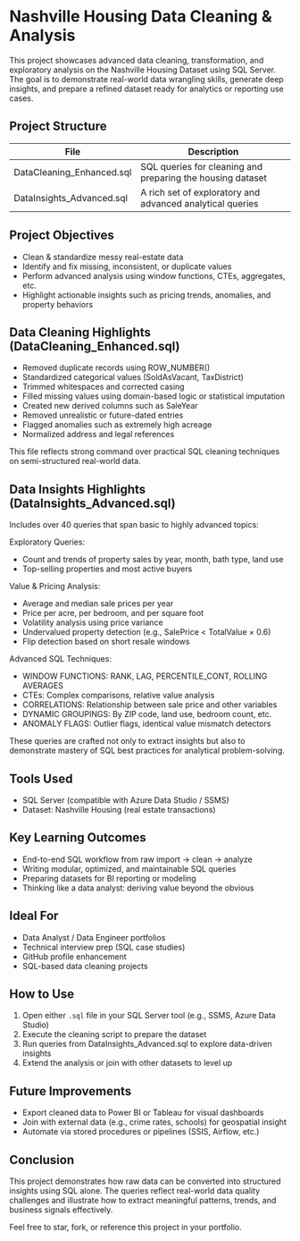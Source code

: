 
Nashville Housing Data Cleaning & Analysis 
==================================================================

This project showcases advanced data cleaning, transformation, and exploratory analysis on the Nashville Housing Dataset using SQL Server. The goal is to demonstrate real-world data wrangling skills, generate deep insights, and prepare a refined dataset ready for analytics or reporting use cases.

Project Structure
-----------------
File                         | Description
----------------------------|-------------------------------------------------------------
DataCleaning_Enhanced.sql   | SQL queries for cleaning and preparing the housing dataset
DataInsights_Advanced.sql   | A rich set of exploratory and advanced analytical queries

Project Objectives
------------------
- Clean & standardize messy real-estate data
- Identify and fix missing, inconsistent, or duplicate values
- Perform advanced analysis using window functions, CTEs, aggregates, etc.
- Highlight actionable insights such as pricing trends, anomalies, and property behaviors

Data Cleaning Highlights (DataCleaning_Enhanced.sql)
-----------------------------------------------------
- Removed duplicate records using ROW_NUMBER()
- Standardized categorical values (SoldAsVacant, TaxDistrict)
- Trimmed whitespaces and corrected casing
- Filled missing values using domain-based logic or statistical imputation
- Created new derived columns such as SaleYear
- Removed unrealistic or future-dated entries
- Flagged anomalies such as extremely high acreage
- Normalized address and legal references

This file reflects strong command over practical SQL cleaning techniques on semi-structured real-world data.

Data Insights Highlights (DataInsights_Advanced.sql)
-----------------------------------------------------
Includes over 40 queries that span basic to highly advanced topics:

Exploratory Queries:
- Count and trends of property sales by year, month, bath type, land use
- Top-selling properties and most active buyers

Value & Pricing Analysis:
- Average and median sale prices per year
- Price per acre, per bedroom, and per square foot
- Volatility analysis using price variance
- Undervalued property detection (e.g., SalePrice < TotalValue × 0.6)
- Flip detection based on short resale windows

Advanced SQL Techniques:
- WINDOW FUNCTIONS: RANK, LAG, PERCENTILE_CONT, ROLLING AVERAGES
- CTEs: Complex comparisons, relative value analysis
- CORRELATIONS: Relationship between sale price and other variables
- DYNAMIC GROUPINGS: By ZIP code, land use, bedroom count, etc.
- ANOMALY FLAGS: Outlier flags, identical value mismatch detectors

These queries are crafted not only to extract insights but also to demonstrate mastery of SQL best practices for analytical problem-solving.

Tools Used
----------
- SQL Server (compatible with Azure Data Studio / SSMS)
- Dataset: Nashville Housing (real estate transactions)

Key Learning Outcomes
---------------------
- End-to-end SQL workflow from raw import → clean → analyze
- Writing modular, optimized, and maintainable SQL queries
- Preparing datasets for BI reporting or modeling
- Thinking like a data analyst: deriving value beyond the obvious

Ideal For
---------
- Data Analyst / Data Engineer portfolios
- Technical interview prep (SQL case studies)
- GitHub profile enhancement
- SQL-based data cleaning projects

How to Use
----------
1. Open either `.sql` file in your SQL Server tool (e.g., SSMS, Azure Data Studio)
2. Execute the cleaning script to prepare the dataset
3. Run queries from DataInsights_Advanced.sql to explore data-driven insights
4. Extend the analysis or join with other datasets to level up

Future Improvements
-------------------
- Export cleaned data to Power BI or Tableau for visual dashboards
- Join with external data (e.g., crime rates, schools) for geospatial insight
- Automate via stored procedures or pipelines (SSIS, Airflow, etc.)

Conclusion
----------
This project demonstrates how raw data can be converted into structured insights using SQL alone. The queries reflect real-world data quality challenges and illustrate how to extract meaningful patterns, trends, and business signals effectively.

Feel free to star, fork, or reference this project in your portfolio.
